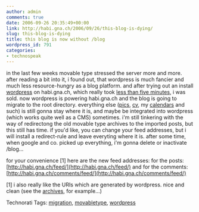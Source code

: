 ```yaml
---
author: admin
comments: true
date: 2006-09-26 20:35:49+00:00
link: http://habi.gna.ch/2006/09/26/this-blog-is-dying/
slug: this-blog-is-dying
title: this blog is now without /blog
wordpress_id: 791
categories:
- technospeak
---
```


in the last few weeks movable type stressed the server more and more. after reading a bit into it, i found out, that wordpress is much fancier and much less resource-hungry as a blog platform.
and after trying out an install [wordpress](http://wordpress.org/) on habi.gna.ch, which really took [less than five minutes](http://wiki.wordpress.org/?pagename=5MinuteInstallation), i was sold. now wordpress is powering habi.gna.ch and the blog is going to migrate to the root directory. everything else ([pics](http://habi.gna.ch/pics/), [cv](http://habi.gna.ch/cv/), my [calendars](http://habi.gna.ch/cal/) and such) is still gonna stay where it is, and maybe be integrated into wordpress (which works quite well as a CMS) sometimes.
i'm still tinkering with the way of redirectong the old movable type archives to the imported posts, but this still has time.
if you'd like, you can change your feed addresses, but i will install a redirect-rule and leave everyting where it is.
after some time, when google and co. picked up everything, i'm gonna delete or inactivate /blog...

for your convenience [1] here are the new feed addresses:
for the posts: [http://habi.gna.ch/feed/](http://habi.gna.ch/feed/) and for the comments: [http://habi.gna.ch/comments/feed/](http://habi.gna.ch/comments/feed/)

[1] i also really like the URIs which are generated by wordpress. nice and clean (see the [archives](http://habi.gna.ch/2006/09/26/mercedes-mixed-tape-15/), for example...)



Technorati Tags: [migration](http://www.technorati.com/tag/migration), [movabletype](http://www.technorati.com/tag/movabletype), [wordpress](http://www.technorati.com/tag/wordpress)

